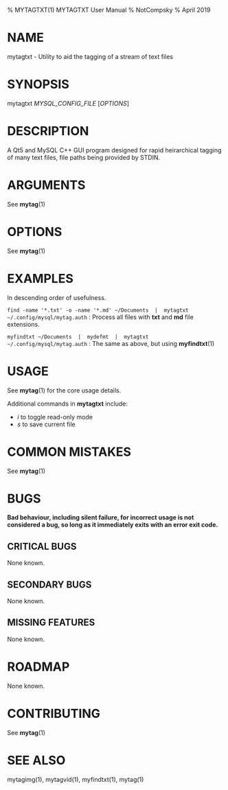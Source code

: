 % MYTAGTXT(1) MYTAGTXT User Manual
% NotCompsky
% April 2019

# NAME

mytagtxt - Utility to aid the tagging of a stream of text files

# SYNOPSIS

mytagtxt *MYSQL_CONFIG_FILE* [*OPTIONS*]

# DESCRIPTION

A Qt5 and MySQL C++ GUI program designed for rapid heirarchical tagging of many text files, file paths being provided by STDIN.

# ARGUMENTS

See **mytag**(1)

# OPTIONS

See **mytag**(1)

# EXAMPLES

In descending order of usefulness.

`find -name '*.txt' -o -name '*.md' ~/Documents  |  mytagtxt ~/.config/mysql/mytag.auth`
:   Process all files with **txt** and **md** file extensions.

`myfindtxt ~/Documents  |  mydefmt  |  mytagtxt ~/.config/mysql/mytag.auth`
:   The same as above, but using **myfindtxt**(1)

# USAGE

See **mytag**(1) for the core usage details.

Additional commands in **mytagtxt** include:

* *i* to toggle read-only mode
* *s* to save current file

# COMMON MISTAKES

See **mytag**(1)

# BUGS

**Bad behaviour, including silent failure, for incorrect usage is not considered a bug, so long as it immediately exits with an error exit code.**

## CRITICAL BUGS

None known.

## SECONDARY BUGS

None known.

## MISSING FEATURES

None known.

# ROADMAP

None known.

# CONTRIBUTING

See **mytag**(1)

# SEE ALSO
mytagimg(1), mytagvid(1), myfindtxt(1), mytag(1)
